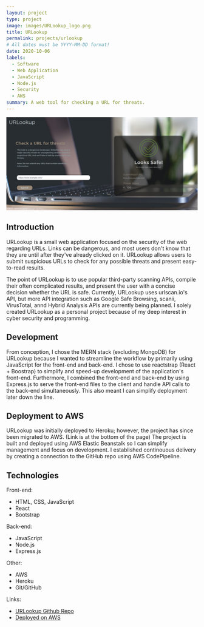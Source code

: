 ```yaml
---
layout: project
type: project
image: images/URLookup_logo.png
title: URLookup
permalink: projects/urlookup
# All dates must be YYYY-MM-DD format!
date: 2020-10-06
labels:
  - Software
  - Web Application
  - JavaScript
  - Node.js
  - Security
  - AWS
summary: A web tool for checking a URL for threats.
---
```


<img class="ui image" src="../images/URLookup_landing.png">

## Introduction
URLookup is a small web application focused on the security of the web regarding URLs. Links can be dangerous, and most users don't know that they are until after they've already clicked on it. URLookup allows users to submit suspicious URLs to check for any possible threats and present easy-to-read results.

The point of URLookup is to use popular third-party scanning APIs, compile their often complicated results, and present the user with a concise decision whether the URL is safe. Currently, URLookup uses urlscan.io's API, but more API integration such as Google Safe Browsing, scanii, VirusTotal, annd Hybrid Analysis APIs are currently being planned. I solely created URLookup as a personal project because of my deep interest in cyber security and programming.

## Development
From conception, I chose the MERN stack (excluding MongoDB) for URLookup because I wanted to streamline the workflow by primarily using JavaScript for the front-end and back-end. I chose to use reactstrap (React + Boostrap) to simplify and speed-up development of the application's front-end. Furthermore, I combined the front-end and back-end by using Express.js to serve the front-end files to the client and handle API calls to the back-end simultaneously. This also meant I can simplify deployment later down the line. 

## Deployment to AWS
URLookup was initially deployed to Heroku; however, the project has since been migrated to AWS. (Link is at the bottom of the page)
The project is built and deployed using AWS Elastic Beanstalk so I can simplify management and focus on development. I established continouous delivery by creating a connection to the GitHub repo using AWS CodePipeline. 


## Technologies
Front-end:
- HTML, CSS, JavaScript
- React
- Bootstrap

Back-end:
- JavaScript
- Node.js
- Express.js

Other:
- AWS
- Heroku
- Git/GitHub


Links:
- [URLookup Github Repo](https://github.com/jayryanj/URLookup)
- [Deployed on AWS](http://urlookup.us-west-2.elasticbeanstalk.com/)







